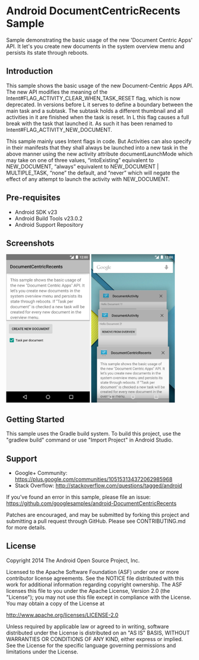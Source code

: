 
Android DocumentCentricRecents Sample
===================================

Sample demonstrating the basic usage of the new 'Document Centric Apps' API.
It let's you create new documents in the system overview menu and persists its
state through reboots.

Introduction
------------

This sample shows the basic usage of the new Document-Centric Apps API. The new
API modifies the meaning of the Intent#FLAG_ACTIVITY_CLEAR_WHEN_TASK_RESET flag, which is
now deprecated. In versions before L it serves to define a boundary between the main task and a
subtask. The subtask holds a different thumbnail and all activities in it are finished when the
task is reset. In L this flag causes a full break with the task that launched it. As such it has
been renamed to Intent#FLAG_ACTIVITY_NEW_DOCUMENT.

This sample mainly uses Intent flags in code. But Activities can also specify in their manifests
that they shall always be launched into a new task in the above manner using the new activity
attribute documentLaunchMode which may take on one of three values, “intoExisting” equivalent to
NEW_DOCUMENT, “always” equivalent to NEW_DOCUMENT | MULTIPLE_TASK, “none” the default, and
“never” which will negate the effect of any attempt to launch the activity with NEW_DOCUMENT.

Pre-requisites
--------------

- Android SDK v23
- Android Build Tools v23.0.2
- Android Support Repository

Screenshots
-------------

<img src="screenshots/1-activity.png" height="400" alt="Screenshot"/> <img src="screenshots/2-overview.png" height="400" alt="Screenshot"/> 

Getting Started
---------------

This sample uses the Gradle build system. To build this project, use the
"gradlew build" command or use "Import Project" in Android Studio.

Support
-------

- Google+ Community: https://plus.google.com/communities/105153134372062985968
- Stack Overflow: http://stackoverflow.com/questions/tagged/android

If you've found an error in this sample, please file an issue:
https://github.com/googlesamples/android-DocumentCentricRecents

Patches are encouraged, and may be submitted by forking this project and
submitting a pull request through GitHub. Please see CONTRIBUTING.md for more details.

License
-------

Copyright 2014 The Android Open Source Project, Inc.

Licensed to the Apache Software Foundation (ASF) under one or more contributor
license agreements.  See the NOTICE file distributed with this work for
additional information regarding copyright ownership.  The ASF licenses this
file to you under the Apache License, Version 2.0 (the "License"); you may not
use this file except in compliance with the License.  You may obtain a copy of
the License at

http://www.apache.org/licenses/LICENSE-2.0

Unless required by applicable law or agreed to in writing, software
distributed under the License is distributed on an "AS IS" BASIS, WITHOUT
WARRANTIES OR CONDITIONS OF ANY KIND, either express or implied.  See the
License for the specific language governing permissions and limitations under
the License.
